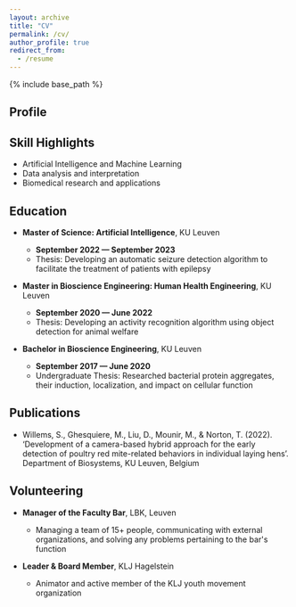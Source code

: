```yaml
---
layout: archive
title: "CV"
permalink: /cv/
author_profile: true
redirect_from:
  - /resume
---
```


{% include base_path %}

## Profile

## Skill Highlights
- Artificial Intelligence and Machine Learning
- Data analysis and interpretation
- Biomedical research and applications

## Education
- **Master of Science: Artificial Intelligence**, KU Leuven
  - **September 2022 — September 2023**
  - Thesis: Developing an automatic seizure detection algorithm to facilitate the treatment of patients with epilepsy

- **Master in Bioscience Engineering: Human Health Engineering**, KU Leuven
  - **September 2020 — June 2022**
  - Thesis: Developing an activity recognition algorithm using object detection for animal welfare

- **Bachelor in Bioscience Engineering**, KU Leuven
  - **September 2017 — June 2020**
  - Undergraduate Thesis: Researched bacterial protein aggregates, their induction, localization, and impact on cellular function

## Publications
- Willems, S., Ghesquiere, M., Liu, D., Mounir, M., & Norton, T. (2022). ‘Development of a camera-based hybrid approach for the early detection of poultry red mite-related behaviors in individual laying hens’. Department of Biosystems, KU Leuven, Belgium

## Volunteering
- **Manager of the Faculty Bar**, LBK, Leuven
  - Managing a team of 15+ people, communicating with external organizations, and solving any problems pertaining to the bar's function

- **Leader & Board Member**, KLJ Hagelstein
  - Animator and active member of the KLJ youth movement organization

